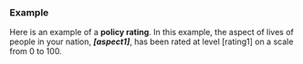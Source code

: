 ### Example

Here is an example of a **policy rating**. In this example, the aspect of lives of people in your nation, ***[aspect1]***, has been rated at level [rating1] on a scale from 0 to 100.
